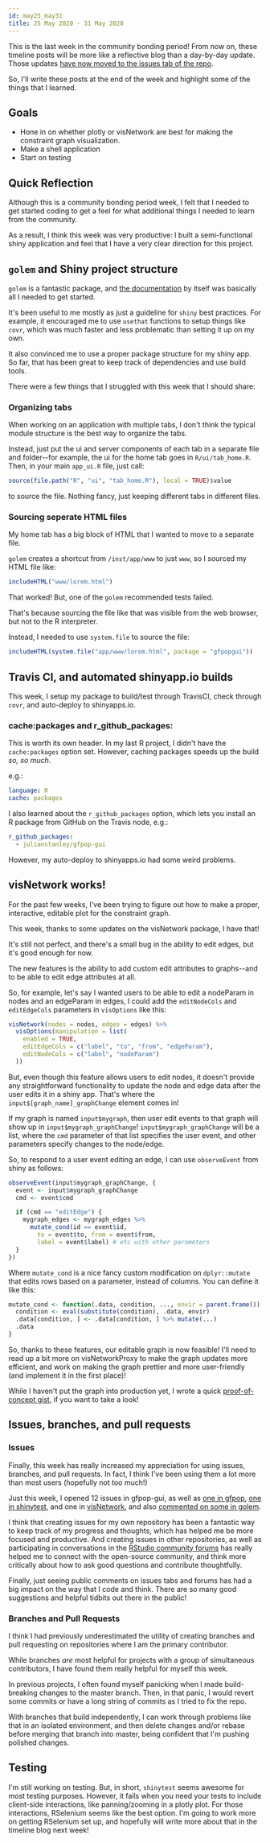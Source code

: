 ```yaml
---
id: may25_may31
title: 25 May 2020 - 31 May 2020
---
```


This is the last week in the community bonding period! From now on, these timeline posts will be more like a reflective blog than a day-by-day update. Those updates [have now moved to the issues tab of the repo](https://github.com/julianstanley/gfpop-gui/issues).

So, I'll write these posts at the end of the week and highlight some of the things that I learned.

## Goals

* Hone in on whether plotly or visNetwork are best for making the constraint graph visualization.
* Make a shell application
* Start on testing

## Quick Reflection

Although this is a community bonding period week, I felt that I needed to get started coding to get a feel for what additional things I needed to learn from the community.

As a result, I think this week was very productive: I built a semi-functional shiny application and feel that I have a very clear direction for this project.

## `golem` and Shiny project structure

`golem` is a fantastic package, and [the documentation](https://thinkr-open.github.io/golem/articles/a_start.html) by itself was basically all I needed to get started.

It's been useful to me mostly as just a guideline for `shiny` best practices. For example, it encouraged me to use `usethat` functions to setup things like `covr`, which was much faster and less problematic than setting it up on my own.

It also convinced me to use a proper package structure for my shiny app. So far, that has been great to keep track of dependencies and use build tools.

There were a few things that I struggled with this week that I should share:

### Organizing tabs

When working on an application with multiple tabs, I don't think the typical module structure is the best way to organize the tabs.

Instead, just put the ui and server components of each tab in a separate file and folder--for example, the ui for the home tab goes in `R/ui/tab_home.R`. Then, in your main `app_ui.R` file, just call:

```R
source(file.path("R", "ui", "tab_home.R"), local = TRUE)$value
```

to source the file. Nothing fancy, just keeping different tabs in different files.

### Sourcing seperate HTML files

My home tab has a big block of HTML that I wanted to move to a separate file.

`golem` creates a shortcut from `/inst/app/www` to just `www`, so I sourced my HTML file like:

```R
includeHTML("www/lorem.html")
```

That worked! But, one of the `golem` recommended tests failed.

That's because sourcing the file like that was visible from the web browser, but not to the R interpreter.

Instead, I needed to use `system.file` to source the file:

```R
includeHTML(system.file("app/www/lorem.html", package = "gfpopgui"))
```

## Travis CI, and automated shinyapp.io builds

This week, I setup my package to build/test through TravisCI, check through `covr`, and auto-deploy to shinyapps.io.

### cache:packages and r_github_packages:

This is worth its own header. In my last R project, I didn't have the `cache:packages` option set. However, caching packages speeds up the build _so, so much_.

e.g.:

```YAML
language: R
cache: packages
```

I also learned about the `r_github_packages` option, which lets you install an R package from GitHub on the Travis node, e.g.:

```YAML
r_github_packages:
  - julianstanley/gfpop-gui
```

However, my auto-deploy to shinyapps.io had some weird problems.

## visNetwork works!

For the past few weeks, I've been trying to figure out how to make a proper, interactive, editable plot for the constraint graph.

This week, thanks to some updates on the visNetwork package, I have that!

It's still not perfect, and there's a small bug in the ability to edit edges, but it's good enough for now.

The new features is the ability to add custom edit attributes to graphs--and to be able to edit edge attributes at all.

So, for example, let's say I wanted users to be able to edit a nodeParam in nodes and an edgeParam in edges, I could add the `editNodeCols` and `editEdgeCols` parameters in `visOptions` like this:

```R
visNetwork(nodes = nodes, edges = edges) %>%
  visOptions(manipulation = list(
    enabled = TRUE,
    editEdgeCols = c("label", "to", "from", "edgeParam"),
    editNodeCols = c("label", "nodeParam")
  ))
```

But, even though this feature allows users to edit nodes, it doesn't provide any straightforward functionality to update the node and edge data after the user edits it in a shiny app. That's where the `input$[graph_name]_graphChange` element comes in!

If my graph is named `input$mygraph`, then user edit events to that graph will show up in `input$mygraph_graphChange`! `input$mygraph_graphChange` will be a list, where the `cmd` parameter of that list specifies the user event, and other parameters specify changes to the node/edge.

So, to respond to a user event editing an edge, I can use `observeEvent` from shiny as follows:

```R
observeEvent(input$mygraph_graphChange, {
  event <- input$mygraph_graphChange
  cmd <- event$cmd

  if (cmd == "editEdge") {
    mygraph_edges <- mygraph_edges %>%
      mutate_cond(id == event$id,
        to = event$to, from = event$from,
        label = event$label) # etc with other parameters
  }
})
```

Where `mutate_cond` is a nice fancy custom modification on `dplyr::mutate` that edits rows based on a parameter, instead of columns. You can define it like this:

```R
mutate_cond <- function(.data, condition, ..., envir = parent.frame()) {
  condition <- eval(substitute(condition), .data, envir)
  .data[condition, ] <- .data[condition, ] %>% mutate(...)
  .data
}
```

So, thanks to these features, our editable graph is now feasible! I'll need to read up a bit more on visNetworkProxy to make the graph updates more efficient, and work on making the graph prettier and more user-friendly (and implement it in the first place)!

While I haven't put the graph into production yet, I wrote a quick [proof-of-concept gist](https://gist.github.com/julianstanley/74321b6b75584e9e17cd68666b2177c2), if you want to take a look!

## Issues, branches, and pull requests

### Issues

Finally, this week has really increased my appreciation for using issues, branches, and pull requests. In fact, I think I've been using them a lot more than most users (hopefully not too much!)

Just this week, I opened 12 issues in gfpop-gui, as well as [one in gfpop](https://github.com/vrunge/gfpop/issues/11), [one in shinytest](https://github.com/rstudio/shinytest/issues/312), and one in [visNetwork](https://github.com/datastorm-open/visNetwork/issues/377), and also [commented on some in golem](https://github.com/ThinkR-open/golem/issues/263).

I think that creating issues for my own repository has been a fantastic way to keep track of my progress and thoughts, which has helped me be more focused and productive. And creating issues in other repositories, as well as participating in conversations in the [RStudio community forums](https://community.rstudio.com) has really helped me to connect with the open-source community, and think more critically about how to ask good questions and contribute thoughtfully.

Finally, just seeing public comments on issues tabs and forums has had a big impact on the way that I code and think. There are so many good suggestions and helpful tidbits out there in the public!

### Branches and Pull Requests

I think I had previously underestimated the utility of creating branches and pull requesting on repositories where I am the primary contributor.

While branches _are_ most helpful for projects with a group of simultaneous contributors, I have found them really helpful for myself this week.

In previous projects, I often found myself panicking when I made build-breaking changes to the master branch. Then, in that panic, I would revert some commits or have a long string of commits as I tried to fix the repo.

With branches that build independently, I can work through problems like that in an isolated environment, and then delete changes and/or rebase before merging that branch into master, being confident that I'm pushing polished changes.

## Testing

I'm still working on testing. But, in short, `shinytest` seems awesome for most testing purposes. However, it fails when you need your tests to include client-side interactions, like panning/zooming in a plotly plot. For those interactions, RSelenium seems like the best option. I'm going to work more on getting RSelenium set up, and hopefully will write more about that in the timeline blog next week!
